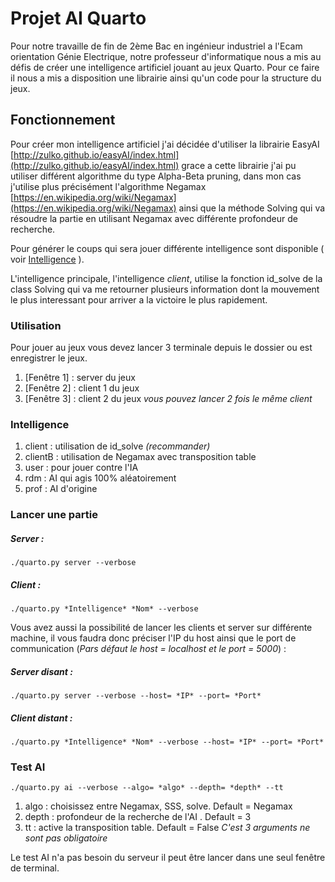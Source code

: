 
# Projet AI Quarto

Pour notre travaille de fin de 2ème Bac en ingénieur industriel a l'Ecam orientation Génie Electrique, notre professeur d'informatique nous a mis au défis de créer une intelligence artificiel jouant au jeux Quarto.
Pour ce faire il nous a mis a disposition une librairie ainsi qu'un code pour la structure du jeux.

## Fonctionnement 

Pour créer mon intelligence artificiel j'ai décidée d'utiliser la librairie EasyAI [http://zulko.github.io/easyAI/index.html](http://zulko.github.io/easyAI/index.html) grace a cette librairie j'ai pu utiliser différent algorithme du type Alpha-Beta pruning, dans mon cas j'utilise plus précisément l'algorithme Negamax [https://en.wikipedia.org/wiki/Negamax](https://en.wikipedia.org/wiki/Negamax) ainsi que la méthode Solving qui va résoudre la partie en utilisant Negamax avec différente profondeur de recherche.

Pour générer le coups qui sera jouer différente intelligence sont disponible ( voir [Intelligence](#Intelligence) ). 

L'intelligence principale, l'intelligence *client*, utilise la fonction id_solve de la class Solving qui va me retourner plusieurs information dont la mouvement le plus interessant pour arriver a la victoire le plus rapidement.

### Utilisation

Pour jouer au jeux vous devez lancer 3 terminale depuis le dossier ou est enregistrer le jeux.
 1. [Fenêtre 1] : server du jeux
 2. [Fenêtre 2] : client 1 du jeux
 3. [Fenêtre 3] : client 2 du jeux
*vous pouvez lancer 2 fois le même client*

### Intelligence
 1. client : utilisation de id_solve *(recommander)*
 2. clientB : utilisation de Negamax avec transposition table
 3. user : pour jouer contre l'IA
 4. rdm : AI qui agis 100% aléatoirement
 5. prof : AI d'origine

### Lancer une partie 
##### Server :
    ./quarto.py server --verbose

##### Client :
    ./quarto.py *Intelligence* *Nom* --verbose

Vous avez aussi la possibilité de lancer les clients et server sur différente machine, il vous faudra donc préciser l'IP du host ainsi que le port de communication (*Pars défaut le host = localhost et le port = 5000*) :
    
##### Server disant :
    ./quarto.py server --verbose --host= *IP* --port= *Port*

##### Client distant :
    ./quarto.py *Intelligence* *Nom* --verbose --host= *IP* --port= *Port*
    
### Test AI
    ./quarto.py ai --verbose --algo= *algo* --depth= *depth* --tt

 1. algo : choisissez entre Negamax, SSS, solve. Default = Negamax
 2. depth : profondeur de la recherche de l'AI . Default = 3
 3. tt : active la transposition table. Default = False
*C'est 3 arguments ne sont pas obligatoire*

Le test AI n'a pas besoin du serveur il peut être lancer dans une seul fenêtre de terminal.

<!--stackedit_data:
eyJoaXN0b3J5IjpbLTM3MjgzMzY3OSwtMTQ1NjM5MzIzMSwxMT
Y4NTgwODg4LC0yMDY3NjE5Mjg2LDIwMjY0NzkzOTEsODcyNTM0
NzMzLC02NTUyNzI4MTUsLTE0OTEzNDQzNTAsLTIwMzc1MzgzMT
UsODkxMzg4NzAxLC0yMDQwMjYyNjE0LC0yMDIzODI3NDE0LDg2
NDY2OTQwOCwxMDM3NjQ5OTI2LDEwMzc2NDk5MjYsLTI5Nzc5Nj
I5LC0xNzMzODQyMDY2LC0xNTM1MjAxMzkyLC0yMTI4MTY5ODYw
LC0zMjMwMjQzMDZdfQ==
-->